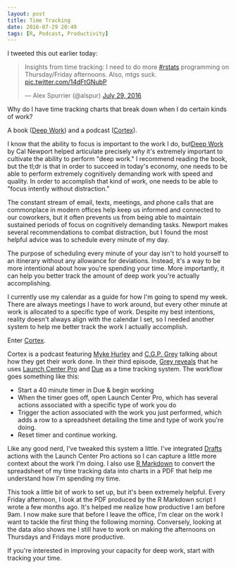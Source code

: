 ```yaml
---
layout: post
title: Time Tracking
date: 2016-07-29 20:49
tags: [R, Podcast, Productivity]
---
```


I tweeted this out earlier today: 

<blockquote class="twitter-tweet" data-lang="en"><p lang="en" dir="ltr">Insights from time tracking: I need to do more <a href="https://twitter.com/hashtag/rstats?src=hash">#rstats</a> programming on Thursday/Friday afternoons. Also, mtgs suck. <a href="https://t.co/14dFtGNubP">pic.twitter.com/14dFtGNubP</a></p>&mdash; Alex Spurrier (@alspur) <a href="https://twitter.com/alspur/status/759097342435917824">July 29, 2016</a></blockquote> <script async src="//platform.twitter.com/widgets.js" charset="utf-8"></script>

Why do I have time tracking charts that break down when I do certain kinds of work? 

A book ([Deep Work][deepwork]) and a podcast ([Cortex][cortex]).

I know that the ability to focus is important to the work I do, but[Deep Work][deepwork] by Cal Newport helped articulate precisely *why* it's extremely important to cultivate the ability to perform "deep work." I recommend reading the book, but the tl;dr is that in order to succeed in today's economy, one needs to be able to perform extremely cognitively demanding work with speed and quality. In order to accomplish that kind of work, one needs to be able to "focus intently without distraction."

The constant stream of email, texts, meetings, and phone calls that are commonplace in modern offices help keep us informed and connected to our coworkers, but it often prevents us from being able to maintain sustained periods of focus on cognitively demanding tasks. Newport makes several recommendations to combat distraction, but I found the most helpful advice was to schedule every minute of my day. 

The purpose of scheduling every minute of your day isn't to hold yourself to an itinerary without any allowance for deviations. Instead, it's a way to be more intentional about how you're spending your time. More importantly, it can help you better track the amount of deep work you're actually accomplishing.

I currently use my calendar as a guide for how I'm going to spend my week. There are always meetings I have to work around, but every other minute at work is allocated to a specific type of work. Despite my best intentions, reality doesn't always align with the calendar I set, so I needed another system to help me better track the work I actually accomplish.

Enter [Cortex][cortex]. 

Cortex is a podcast featuring [Myke Hurley](http://www.twitter.com/imyke) and [C.G.P. Grey](http://www.twitter.com/cgpgrey) talking about how they get their work done. In their third episode, [Grey reveals](cortex3lcp) that he uses [Launch Center Pro][lcp] and [Due][due] as a time tracking system. The workflow goes something like this:

- Start a 40 minute timer in Due & begin working
- When the timer goes off, open Launch Center Pro, which has several actions associated with a specific type of work you do
- Trigger the action associated with the work you just performed, which adds a row to a spreadsheet detailing the time and type of work you're doing.
- Reset timer and continue working.

Like any good nerd, I've tweaked this system a little. I've integrated [Drafts][drafts] actions with the Launch Center Pro actions so I can capture a little more context about the work I'm doing. I also use [R Markdown][rmd] to convert the spreadsheet of my time tracking data into charts in a PDF that help me understand how I'm spending my time.

This took a little bit of work to set up, but it's been extremely helpful. Every Friday afternoon, I look at the PDF produced by the R Markdown script I wrote a few months ago. It's helped me realize how productive I am before 9am. I now make sure that before I leave the office, I'm clear on the work I want to tackle the first thing the following morning. Conversely, looking at the data also shows me I still have to work on making the afternoons on Thursdays and Fridays more productive.  

If you're interested in improving your capacity for deep work, start with tracking your time.

[rmd]: http://rmarkdown.rstudio.com/

[deepwork]: https://itun.es/us/mqIh7.l

[cortex]: http://relay.fm/cortex

[cortex3lcp]: https://overcast.fm/+EtBmIVZeo/1:02:17

[lcp]: https://appsto.re/us/gSEQV.i

[due]: https://appsto.re/us/XoZpx.i

[drafts]: https://appsto.re/us/BTL91.i